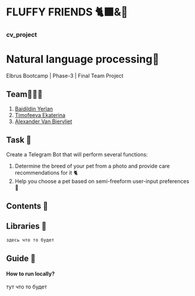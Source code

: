 # FLUFFY FRIENDS 🐈‍⬛&🐩
### cv_project
# Natural language processing🙂
Elbrus Bootcamp | Phase-3 | Final Team Project

## Team🧑🏻‍💻
1. [Baidildin Yerlan ](https://github.com/YerlanBaidildin)
2. [Timofeeva Ekaterina](https://github.com/katyyyyyas)
3. [Alexander Van Biervliet](https://github.com/Awlly)

## Task 📌
Create a Telegram Bot that will perform several functions:
1. Determine the breed of your pet from a photo and provide care recommendations for it 🐈
2. Help you choose a pet based on semi-freeform user-input preferences 🦮

   
## Contents 📝

## Libraries 📖
```python
здесь что то будет
```
## Guide 📜 
####  How to run locally?
тут что то будет
